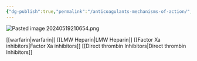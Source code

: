 ```yaml
---
{"dg-publish":true,"permalink":"/anticoagulants-mechanisms-of-action/","created":"2024-05-19T21:06:34.318-07:00","updated":"2025-09-10T11:06:48.601-07:00"}
---
```



![Pasted image 20240519210654.png](/img/user/assets/Pasted%20image%2020240519210654.png)

[[warfarin\|warfarin]]
[[LMW Heparin\|LMW Heparin]]
[[Factor Xa inhibitors\|Factor Xa inhibitors]]
[[Direct thrombin Inhibitors\|Direct thrombin Inhibitors]]
